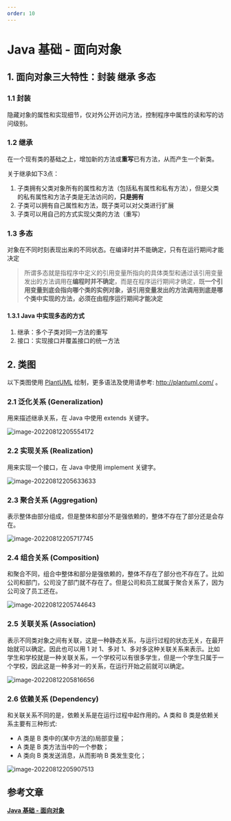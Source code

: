 ```yaml
---
order: 10
---
```


# Java 基础 - 面向对象

## 1. 面向对象三大特性：封装 继承 多态

### 1.1 封装

隐藏对象的属性和实现细节，仅对外公开访问方法，控制程序中属性的读和写的访问级别。

### 1.2 继承

在一个现有类的基础之上，增加新的方法或**重写**已有方法，从而产生一个新类。

关于继承如下3点：

1. 子类拥有父类对象所有的属性和方法（包括私有属性和私有方法），但是父类的私有属性和方法子类是无法访问的，**只是拥有**
2. 子类可以拥有自己属性和方法，既子类可以对父类进行扩展
3. 子类可以用自己的方式实现父类的方法（重写）

### 1.3 多态

对象在不同时刻表现出来的不同状态。在编译时并不能确定，只有在运行期间才能决定

> 所谓多态就是指程序中定义的引用变量所指向的具体类型和通过该引用变量发出的方法调用在**编程时并不确定**，而是在程序运行期间才确定，既**一个引用变量到底会指向哪个类的实例对象，该引用变量发出的方法调用到底是哪个类中实现的方法，必须在由程序运行期间才能决定**

#### 1.3.1 Java 中实现多态的方式

1. 继承：多个子类对同一方法的重写
2. 接口：实现接口并覆盖接口的统一方法

## 2. 类图

以下类图使用 [PlantUML](https://www.planttext.com/) 绘制，更多语法及使用请参考: http://plantuml.com/ 。

### 2.1 泛化关系 (Generalization)

用来描述继承关系，在 Java 中使用 extends 关键字。

![image-20220812205554172](https://zszblog.oss-cn-beijing.aliyuncs.com/zszblog/image-20220812205554172.png)

### 2.2 实现关系 (Realization)

用来实现一个接口，在 Java 中使用 implement 关键字。

![image-20220812205633633](https://zszblog.oss-cn-beijing.aliyuncs.com/zszblog/image-20220812205633633.png)

### 2.3 聚合关系 (Aggregation)

表示整体由部分组成，但是整体和部分不是强依赖的，整体不存在了部分还是会存在。

![image-20220812205717745](https://zszblog.oss-cn-beijing.aliyuncs.com/zszblog/image-20220812205717745.png)

### 2.4 组合关系 (Composition)

和聚合不同，组合中整体和部分是强依赖的，整体不存在了部分也不存在了。比如公司和部门，公司没了部门就不存在了。但是公司和员工就属于聚合关系了，因为公司没了员工还在。

![image-20220812205744643](https://zszblog.oss-cn-beijing.aliyuncs.com/zszblog/image-20220812205744643.png)

### 2.5 关联关系 (Association)

表示不同类对象之间有关联，这是一种静态关系，与运行过程的状态无关，在最开始就可以确定。因此也可以用 1 对 1、多对 1、多对多这种关联关系来表示。比如学生和学校就是一种关联关系，一个学校可以有很多学生，但是一个学生只属于一个学校，因此这是一种多对一的关系，在运行开始之前就可以确定。

![image-20220812205816656](https://zszblog.oss-cn-beijing.aliyuncs.com/zszblog/image-20220812205816656.png)

### 2.6 依赖关系 (Dependency)

和关联关系不同的是，依赖关系是在运行过程中起作用的。A 类和 B 类是依赖关系主要有三种形式:

- A 类是 B 类中的(某中方法的)局部变量；
- A 类是 B 类方法当中的一个参数；
- A 类向 B 类发送消息，从而影响 B 类发生变化；

![image-20220812205907513](https://zszblog.oss-cn-beijing.aliyuncs.com/zszblog/image-20220812205907513.png)

## 参考文章

[**Java 基础 - 面向对象**](https://pdai.tech/md/java/basic/java-basic-oop.html)